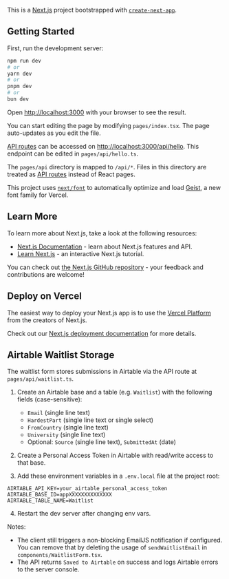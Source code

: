 This is a [Next.js](https://nextjs.org) project bootstrapped with [`create-next-app`](https://nextjs.org/docs/pages/api-reference/create-next-app).

## Getting Started

First, run the development server:

```bash
npm run dev
# or
yarn dev
# or
pnpm dev
# or
bun dev
```

Open [http://localhost:3000](http://localhost:3000) with your browser to see the result.

You can start editing the page by modifying `pages/index.tsx`. The page auto-updates as you edit the file.

[API routes](https://nextjs.org/docs/pages/building-your-application/routing/api-routes) can be accessed on [http://localhost:3000/api/hello](http://localhost:3000/api/hello). This endpoint can be edited in `pages/api/hello.ts`.

The `pages/api` directory is mapped to `/api/*`. Files in this directory are treated as [API routes](https://nextjs.org/docs/pages/building-your-application/routing/api-routes) instead of React pages.

This project uses [`next/font`](https://nextjs.org/docs/pages/building-your-application/optimizing/fonts) to automatically optimize and load [Geist](https://vercel.com/font), a new font family for Vercel.

## Learn More

To learn more about Next.js, take a look at the following resources:

- [Next.js Documentation](https://nextjs.org/docs) - learn about Next.js features and API.
- [Learn Next.js](https://nextjs.org/learn-pages-router) - an interactive Next.js tutorial.

You can check out [the Next.js GitHub repository](https://github.com/vercel/next.js) - your feedback and contributions are welcome!

## Deploy on Vercel

The easiest way to deploy your Next.js app is to use the [Vercel Platform](https://vercel.com/new?utm_medium=default-template&filter=next.js&utm_source=create-next-app&utm_campaign=create-next-app-readme) from the creators of Next.js.

Check out our [Next.js deployment documentation](https://nextjs.org/docs/pages/building-your-application/deploying) for more details.
 
## Airtable Waitlist Storage

The waitlist form stores submissions in Airtable via the API route at `pages/api/waitlist.ts`.

1. Create an Airtable base and a table (e.g. `Waitlist`) with the following fields (case-sensitive):
   - `Email` (single line text)
   - `HardestPart` (single line text or single select)
   - `FromCountry` (single line text)
   - `University` (single line text)
   - Optional: `Source` (single line text), `SubmittedAt` (date)

2. Create a Personal Access Token in Airtable with read/write access to that base.

3. Add these environment variables in a `.env.local` file at the project root:

```
AIRTABLE_API_KEY=your_airtable_personal_access_token
AIRTABLE_BASE_ID=appXXXXXXXXXXXXXX
AIRTABLE_TABLE_NAME=Waitlist
```

4. Restart the dev server after changing env vars.

Notes:
- The client still triggers a non-blocking EmailJS notification if configured. You can remove that by deleting the usage of `sendWaitlistEmail` in `components/WaitlistForm.tsx`.
- The API returns `Saved to Airtable` on success and logs Airtable errors to the server console.